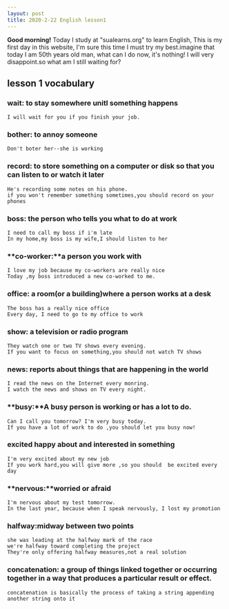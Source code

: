 ```yaml
---
layout: post
title: 2020-2-22 English lesson1
---
```

**Good morning!** Today I study at "sualearns.org" to learn English, This is my first day in this website, I'm sure this time I must try my best.imagine that today I am 50th years old man, what can I do now, it's nothing! I will very disappoint.so what am I still waiting for? <br>

## lesson 1 vocabulary 
### wait: to stay somewhere unitl something happens 

	I will wait for you if you finish your job.


### **bother:** to annoy someone
	
	Don't boter her--she is working


### **record:** to store something on a computer or disk so that you can listen to or watch it later

	He's recording some notes on his phone.
	if you won't remember something sometimes,you should record on your phones


### **boss:** the person who tells you what to do at work

	I need to call my boss if i'm late
	In my home,my boss is my wife,I should listen to her


### **co-worker:**a person you work with

	I love my job because my co-workers are really nice
	Today ,my boss introduced a new co-worked to me.


### **office:** a room(or a building)where a person works at a desk

	The boss has a really nice office
	Every day, I need to go to my office to work


### **show:** a television or radio program

	They watch one or two TV shows every evening.
	If you want to focus on something,you should not watch TV shows 


### **news:** reports about things that are happening in the world

	I read the news on the Internet every monring.
	I watch the news and shows on TV every night.


### **busy:**A busy person is working or has a lot to do.

	Can I call you tomorrow? I'm very busy today.
	If you have a lot of work to do ,you should let you busy now!


### **excited** happy about and interested in something

	I'm very excited about my new job
	If you work hard,you will give more ,so you should  be excited every day


### **nervous:**worried or afraid

	I'm nervous about my test tomorrow.
	In the last year, because when I speak nervously, I lost my promotion

### halfway:midway between two points

	she was leading at the halfway mark of the race
	we're halfway toward completing the project
	They're only offering halfway measures,not a real solution

### concatenation: a group of things linked together or occurring together in a way that produces a particular result or effect.

	concatenation is basically the process of taking a string appending another string onto it
